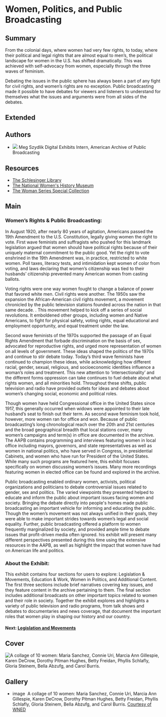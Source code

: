 # Women, Politics, and Public Broadcasting

## Summary

From the colonial days, where women had very few rights, to today, where their political and legal rights that are almost equal to men’s, the political landscape for women in the U.S. has shifted dramatically. This was achieved with self-advocacy from women, especially through the three waves of feminism.

Debating the issues in the public sphere has always been a part of any fight for civil rights, and women’s rights are no exception. Public broadcasting made it possible to have debates for viewers and listeners to understand for themselves what the issues and arguments were from all sides of the debates.

## Extended

## Authors

- <img class="img-circle pull-left" src="https://s3.amazonaws.com/americanarchive.org/staff/Intern_Szydlik.jpg"/>
  <a class="name">Meg Szydlik</a>
  <a class="title">Digital Exhibits Intern, American Archive of Public Broadcasting</a>

## Resources

- [The Schlesinger Library](https://www.radcliffe.harvard.edu/schlesinger-library)
- [The National Women's History Museum](http://www.womenshistory.org)
- [The Woman Series Special Collection](/special_collections/woman-series)

## Main

### Women’s Rights & Public Broadcasting:

In August 1920, after nearly 80 years of agitation, Americans passed the 19th Amendment to the U.S. Constitution, legally giving women the right to vote. First wave feminists and suffragists who pushed for this landmark legislation argued that women should have political rights because of their uniquely maternal commitment to the public good. Yet the right to vote enshrined in the 19th Amendment was, in practice, restricted to white women. Poll taxes, literacy tests, and intimidation kept women of color from voting, and laws declaring that women’s citizenship was tied to their husbands’ citizenship prevented many American women from casting ballots.

Voting rights were one way women fought to change a balance of power that favored white men. Civil rights were another. The 1950s saw the expansion the African-American civil rights movement, a movement chronicled by the public television stations founded across the nation in that same decade. . This movement helped to kick off a series of social revolutions. It emboldened other groups, including women and Native Americans, to fight for physical safety, voting rights, equal educational and employment opportunity, and equal treatment under the law.

Second wave feminists of the 1970s supported the passage of an  Equal Rights Amendment that forbade discrimination on the basis of sex, advocated for reproductive rights, and urged more representation of women on all levels of government. These ideas shaped the politics of the 1970s and continue to stir debate today. Today’s third wave feminists have continued to champion these ideas, while acknowledging how different racial, gender, sexual, religious, and socioeconomic identities influence a woman’s roles and treatment. This new attention to  ‘intersectionality’ and the different forms oppression can take continues to fuel debate about what rights women, and all minorities hold.  Throughout these shifts, public television and radio have provided outlets for ideas and debates about women’s changing social, economic and political roles.

Though women have held Congressional office in the United States since 1917, this generally occurred when widows were appointed to their late husband’s seat to finish out their term. As second wave feminism took hold, however, more women ran for office and won. Because of public broadcasting’s long chronological reach over the 20th and 21st centuries and the broad geographical breadth that local stations cover, many women’s campaigns and term(s) in office are documented in the archive. The AAPB contains programming and interviews featuring women in local office including mayors, governors, and state representatives as well as women in national politics, who have served in Congress, in presidential Cabinets, and women who have run for President of the United States. While many such programs are featured here, this exhibit focuses specifically on women discussing women’s issues. Many more recordings featuring women in elected office can be found and explored in the archive.

Public broadcasting enabled ordinary women, activists, political organizations and politicians to debate controversial issues related to gender, sex and politics. The varied viewpoints they presented helped to educate and inform the public about important issues facing women and society. Bringing the debate directly into people's homes made public broadcasting an important vehicle for informing and educating the public. Though the women’s movement was not always unified in their goals, they were able to make important strides towards women’s legal and social equality. Further, public broadcasting offered a platform to women frequently marginalized by society, and provided ample time to debate issues that profit-driven media often ignored. his exhibit will present many different perspectives presented during this time using the extensive resources in the AAPB, as well as highlight the impact that women have had on American life and politics.  

### About the Exhibit:

This exhibit contains four sections for users to explore: Legislation & Movements, Education & Work, Women in Politics, and Additional Content. The first three sections include brief narratives covering key issues, and they feature content in the archive pertaining to them. The final section includes additional broadcasts on other important topics related to women and their role in society. Together the exhibit explores and highlights  a variety of public television and radio programs, from talk shows and debates to documentaries and news coverage,  that document the important roles that women play in shaping our history and our country.


#### Next: [Legislation and Movements](/exhibits/women-politics/legislation-movements)

## Cover
  <img title="women-politics-collage" alt="A collage of 10 women: Maria Sanchez, Connie Uri, Marcia Ann Gillespie, Karen DeCrow, Dorothy Pitman Hughes, Betty Freidan, Phyllis Schlafly, Gloria Steinem, Bella Abzufg, and Carol Burris." src="https://s3.amazonaws.com/americanarchive.org/exhibits/thumbnail_women-politics-collage.jpg">

## Gallery
- <a class="type">image</a>
  <img alt="" src="https://s3.amazonaws.com/americanarchive.org/exhibits/thumbnail_women-politics-collage.jpg">
  <a class="caption-text">A collage of 10 women: Maria Sanchez, Connie Uri, Marcia Ann Gillespie, Karen DeCrow, Dorothy Pitman Hughes, Betty Freidan, Phyllis Schlafly, Gloria Steinem, Bella Abzufg, and Carol Burris.</a>
  <a class="credit-link" href="/special_collections/woman-series">Courtesy of WNED</a>
